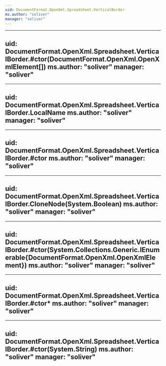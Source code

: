 ```yaml
---
uid: DocumentFormat.OpenXml.Spreadsheet.VerticalBorder
ms.author: "soliver"
manager: "soliver"
---
```


---
uid: DocumentFormat.OpenXml.Spreadsheet.VerticalBorder.#ctor(DocumentFormat.OpenXml.OpenXmlElement[])
ms.author: "soliver"
manager: "soliver"
---

---
uid: DocumentFormat.OpenXml.Spreadsheet.VerticalBorder.LocalName
ms.author: "soliver"
manager: "soliver"
---

---
uid: DocumentFormat.OpenXml.Spreadsheet.VerticalBorder.#ctor
ms.author: "soliver"
manager: "soliver"
---

---
uid: DocumentFormat.OpenXml.Spreadsheet.VerticalBorder.CloneNode(System.Boolean)
ms.author: "soliver"
manager: "soliver"
---

---
uid: DocumentFormat.OpenXml.Spreadsheet.VerticalBorder.#ctor(System.Collections.Generic.IEnumerable{DocumentFormat.OpenXml.OpenXmlElement})
ms.author: "soliver"
manager: "soliver"
---

---
uid: DocumentFormat.OpenXml.Spreadsheet.VerticalBorder.#ctor*
ms.author: "soliver"
manager: "soliver"
---

---
uid: DocumentFormat.OpenXml.Spreadsheet.VerticalBorder.#ctor(System.String)
ms.author: "soliver"
manager: "soliver"
---
